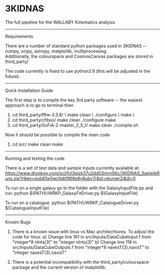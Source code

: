 # 3KIDNAS
 The full pipeline for the WALLABY Kinematics analysis


---
Requirements

There are a number of standard python packages used in 3KIDNAS -- numpy, scipy, astropy, matplotlib, multiprocessing.  
Additionally, the colourspace and CosmosCanvas packages are stored in third_party/

The code currently is fixed to use python3.9 (this will be adjusted in the future).



---
Quick Installation Guide

The first step is to compile the key 3rd party software -- the easiest approach is to go to terminal then

1) cd third_party/fftw-3.3.8/ \\
    make clean \\
    ./configure \\
    make \\
2) cd third_party/cfitsio/
    make clean
    ./configure
    make
3) cd third_party/SoFiA-2-master_2_5_1/
    make clean
    ./compile.sh
    
Now it should be possible to compile the main code

1) cd src/
    make clean
    make
    
---
Running and testing the code

There is a set of test data and sample inputs currently available at:
https://www.dropbox.com/scl/fi/i3elzk37u2dd53mrn0tlc/3KIDNAS_SampleRuns.zip?rlkey=qub81w5wcfqbf968e8y8ubv7r&st=etunwr2i&dl=0

To run on a single galaxy go to the folder with the GalaxyInputFile.py and run:
python $(PATH)/WRKP_GalaxyFitDriver.py $(GalaxyInputFile)

To run on a catalogue:
python $(PATH)/WRKP_CatalogueDriver.py $(CatalogueInputFile)

---
Known Bugs
1) There is a known issue with linux vs Mac architechtures.  To adjust the code for linux:
    a) Change line 161 in src/Inputs/DataCubeInput.f from "integer\*8 nInts(3)" to "integer nInts(3)"
    b) Change line 118 in src/Inputs/DataCubeOutputs.f from "integer\*8 naxesT(3),naxisT" to "integer naxesT(3),naxisT"
    
2) There is a potential incompatibility with the third_party/colourspace package and the current version of matplotlib.


